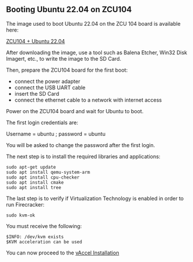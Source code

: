 ## **Booting Ubuntu 22.04 on ZCU104** 



The image used to boot Ubuntu 22.04 on the ZCU 104 board is available here:

[ZCU104 + Ubuntu 22.04](https://drive.google.com/file/d/1g7Jg-5Ato3a2RrceMUtkCQGb31-4OeyH/view?usp=share_link)

After downloading the image, use a tool such as Balena Etcher, Win32 Disk Imagert, etc., to write the image to the SD Card.

Then, prepare the ZCU104 board for the first boot:
- connect the power adapter
- connect the USB UART cable
- insert the SD Card
- connect the ethernet cable to a network with internet access


Power on the ZCU104 board and wait for Ubuntu to boot.

The first login credentials are:

Username = ubuntu ; password = ubuntu

You will be asked to change the password after the first login.

The next step is to install the required libraries and applications:

```
sudo apt-get update
sudo apt install qemu-system-arm
sudo apt install cpu-checker
sudo apt install cmake
sudo apt install tree
```

The last step is to verify if Virtualization Technology is enabled in order to run Firecracker:
```
sudo kvm-ok
```

You must receive the following:

``$INFO: /dev/kvm exists``\
``$KVM acceleration can be used``



You can now proceed to the [vAccel Installation](https://github.com/ELHorta/VM-Migration-With-Hardware-Acceleration/wiki/vAccel-Installation-(No-Hardware-Acceleration))

